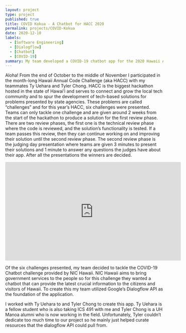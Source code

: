```yaml
---
layout: project
type: project
published: true
title: COVID Kokua - A Chatbot for HACC 2020
permalink: projects/COVID-Kokua
date: 2020-12-10
labels:
  - [Software Engineering]
  - [Dialogflow]
  - [Chatbot]
  - [COVID-19]
summary: My team developed a COVID-19 chatbot app for the 2020 Hawaii Annual Code Challenge
---
```


Aloha!  From the end of October to the middle of November I participated in the month-long Hawaii Annual Code Challenge (aka HACC) with my teammates Ty Uehara and Tyler Chong.  HACC is the biggest hackathon hosted in the state of Hawai’i and serves to connect and grow the local tech community and to spur the development of tech-based solutions for problems presented by state agencies.  These problems are called “challenges” and for this year’s HACC, six challenges were presented.  Teams can only tackle one challenge and are given around 2 weeks from the start of the hackathon to produce a solution for the first review phase.  There are two review phases, the first one is the technical review phase where the code is reviewed, and the solution’s functionality is tested.  If a team passes this review, then they can continue working on and improving their solution until the second review phase.  The second review phase is the judging day presentation where teams are given 3 minutes to present their solutions and 1 minute to answer any questions the judges have about their app.  After all the presentations the winners are decided.  

<iframe width="560" height="315" src="https://www.youtube.com/embed/RyMBtO5gTgE" frameborder="0" allow="accelerometer; autoplay; clipboard-write; encrypted-media; gyroscope; picture-in-picture" allowfullscreen></iframe>

Of the six challenges presented, my team decided to tackle the COVID-19 Chatbot challenge provided by NIC Hawaii.  NIC Hawaii aims to bring government services to the people so for this challenge they wanted a chatbot that can provide the latest crucial information to the citizens and visitors of Hawaii.  To create this my team utilized Google’s Dialogflow API as the foundation of the application.  


I worked with Ty Uehara to and Tyler Chong to create this app.  Ty Uehara is a fellow student who is also taking ICS 491 with me and Tyler Chong is a UH Manoa alumni who is now working in the field.  Unfortunately, Tyler couldn’t dedicate too much time to our project so he mainly just helped curate resources that the dialogflow API could pull from.



